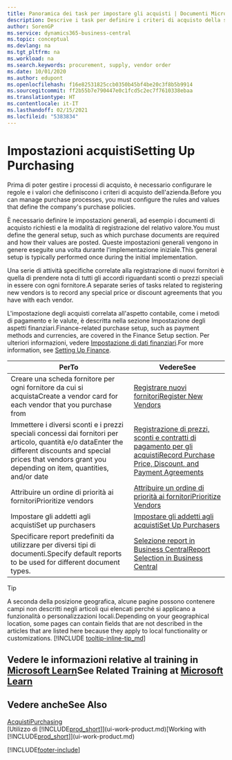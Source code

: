 ```yaml
---
title: Panoramica dei task per impostare gli acquisti | Documenti Microsoft
description: Descrive i task per definire i criteri di acquisto della società e impostare i processi di acquisto.
author: SorenGP
ms.service: dynamics365-business-central
ms.topic: conceptual
ms.devlang: na
ms.tgt_pltfrm: na
ms.workload: na
ms.search.keywords: procurement, supply, vendor order
ms.date: 10/01/2020
ms.author: edupont
ms.openlocfilehash: f16e82531825ccb0350b45bf4be20c3f8b5b9914
ms.sourcegitcommit: ff2b55b7e790447e0c1fcd5c2ec7f7610338ebaa
ms.translationtype: HT
ms.contentlocale: it-IT
ms.lasthandoff: 02/15/2021
ms.locfileid: "5383834"
---
```

# <a name="setting-up-purchasing"></a><span data-ttu-id="3de7f-103">Impostazioni acquisti</span><span class="sxs-lookup"><span data-stu-id="3de7f-103">Setting Up Purchasing</span></span>
<span data-ttu-id="3de7f-104">Prima di poter gestire i processi di acquisto, è necessario configurare le regole e i valori che definiscono i criteri di acquisto dell'azienda.</span><span class="sxs-lookup"><span data-stu-id="3de7f-104">Before you can manage purchase processes, you must configure the rules and values that define the company's purchase policies.</span></span>

<span data-ttu-id="3de7f-105">È necessario definire le impostazioni generali, ad esempio i documenti di acquisto richiesti e la modalità di registrazione del relativo valore.</span><span class="sxs-lookup"><span data-stu-id="3de7f-105">You must define the general setup, such as which purchase documents are required and how their values are posted.</span></span> <span data-ttu-id="3de7f-106">Queste impostazioni generali vengono in genere eseguite una volta durante l'implementazione iniziale.</span><span class="sxs-lookup"><span data-stu-id="3de7f-106">This general setup is typically performed once during the initial implementation.</span></span>

<span data-ttu-id="3de7f-107">Una serie di attività specifiche correlate alla registrazione di nuovi fornitori è quella di prendere nota di tutti gli accordi riguardanti sconti o prezzi speciali in essere con ogni fornitore.</span><span class="sxs-lookup"><span data-stu-id="3de7f-107">A separate series of tasks related to registering new vendors is to record any special price or discount agreements that you have with each vendor.</span></span>

<span data-ttu-id="3de7f-108">L'impostazione degli acquisti correlata all'aspetto contabile, come i metodi di pagamento e le valute, è descritta nella sezione Impostazione degli aspetti finanziari.</span><span class="sxs-lookup"><span data-stu-id="3de7f-108">Finance-related purchase setup, such as payment methods and currencies, are covered in the Finance Setup section.</span></span> <span data-ttu-id="3de7f-109">Per ulteriori informazioni, vedere [Impostazione di dati finanziari](finance-setup-finance.md).</span><span class="sxs-lookup"><span data-stu-id="3de7f-109">For more information, see [Setting Up Finance](finance-setup-finance.md).</span></span>

| <span data-ttu-id="3de7f-110">Per</span><span class="sxs-lookup"><span data-stu-id="3de7f-110">To</span></span> | <span data-ttu-id="3de7f-111">Vedere</span><span class="sxs-lookup"><span data-stu-id="3de7f-111">See</span></span> |
| --- | --- |
| <span data-ttu-id="3de7f-112">Creare una scheda fornitore per ogni fornitore da cui si acquista</span><span class="sxs-lookup"><span data-stu-id="3de7f-112">Create a vendor card for each vendor that you purchase from</span></span>|[<span data-ttu-id="3de7f-113">Registrare nuovi fornitori</span><span class="sxs-lookup"><span data-stu-id="3de7f-113">Register New Vendors</span></span>](purchasing-how-register-new-vendors.md) |
| <span data-ttu-id="3de7f-114">Immettere i diversi sconti e i prezzi speciali concessi dai fornitori per articolo, quantità e/o data</span><span class="sxs-lookup"><span data-stu-id="3de7f-114">Enter the different discounts and special prices that vendors grant you depending on item, quantities, and/or date</span></span> |[<span data-ttu-id="3de7f-115">Registrazione di prezzi, sconti e contratti di pagamento per gli acquisti</span><span class="sxs-lookup"><span data-stu-id="3de7f-115">Record Purchase Price, Discount, and Payment Agreements</span></span>](purchasing-how-record-purchase-price-discount-payment-agreements.md) |
| <span data-ttu-id="3de7f-116">Attribuire un ordine di priorità ai fornitori</span><span class="sxs-lookup"><span data-stu-id="3de7f-116">Prioritize vendors</span></span> |[<span data-ttu-id="3de7f-117">Attribuire un ordine di priorità ai fornitori</span><span class="sxs-lookup"><span data-stu-id="3de7f-117">Prioritize Vendors</span></span>](purchasing-how-prioritize-vendors.md) |
| <span data-ttu-id="3de7f-118">Impostare gli addetti agli acquisti</span><span class="sxs-lookup"><span data-stu-id="3de7f-118">Set up purchasers</span></span> |[<span data-ttu-id="3de7f-119">Impostare gli addetti agli acquisti</span><span class="sxs-lookup"><span data-stu-id="3de7f-119">Set Up Purchasers</span></span>](purchasing-how-setup-purchasers.md) |
|<span data-ttu-id="3de7f-120">Specificare report predefiniti da utilizzare per diversi tipi di documenti.</span><span class="sxs-lookup"><span data-stu-id="3de7f-120">Specify default reports to be used for different document types.</span></span>|[<span data-ttu-id="3de7f-121">Selezione report in Business Central</span><span class="sxs-lookup"><span data-stu-id="3de7f-121">Report Selection in Business Central</span></span>](across-report-selections.md)|

> [!TIP]
> <span data-ttu-id="3de7f-122">A seconda della posizione geografica, alcune pagine possono contenere campi non descritti negli articoli qui elencati perché si applicano a funzionalità o personalizzazioni locali.</span><span class="sxs-lookup"><span data-stu-id="3de7f-122">Depending on your geographical location, some pages can contain fields that are not described in the articles that are listed here because they apply to local functionality or customizations.</span></span> [!INCLUDE [tooltip-inline-tip_md](includes/tooltip-inline-tip_md.md)]

## <a name="see-related-training-at-microsoft-learn"></a><span data-ttu-id="3de7f-123">Vedere le informazioni relative al training in [Microsoft Learn](/learn/paths/trade-get-started-dynamics-365-business-central/)</span><span class="sxs-lookup"><span data-stu-id="3de7f-123">See Related Training at [Microsoft Learn](/learn/paths/trade-get-started-dynamics-365-business-central/)</span></span>

## <a name="see-also"></a><span data-ttu-id="3de7f-124">Vedere anche</span><span class="sxs-lookup"><span data-stu-id="3de7f-124">See Also</span></span>

[<span data-ttu-id="3de7f-125">Acquisti</span><span class="sxs-lookup"><span data-stu-id="3de7f-125">Purchasing</span></span>](purchasing-manage-purchasing.md)  
<span data-ttu-id="3de7f-126">[Utilizzo di [!INCLUDE[prod_short](includes/prod_short.md)]](ui-work-product.md)</span><span class="sxs-lookup"><span data-stu-id="3de7f-126">[Working with [!INCLUDE[prod_short](includes/prod_short.md)]](ui-work-product.md)</span></span>


[!INCLUDE[footer-include](includes/footer-banner.md)]
